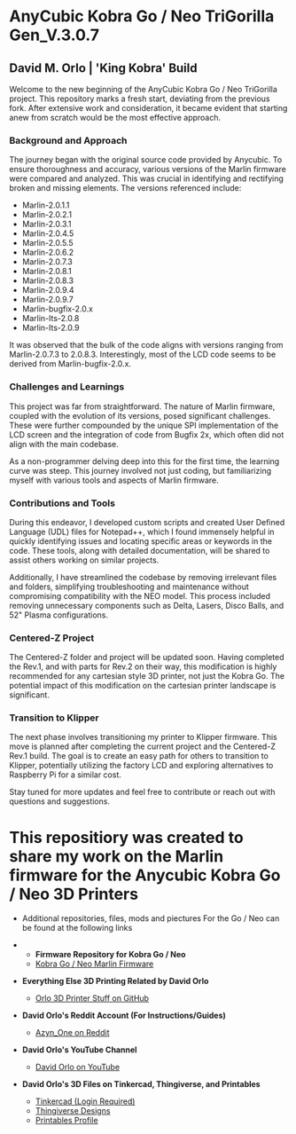 # AnyCubic Kobra Go / Neo TriGorilla Gen_V.3.0.7
## David M. Orlo | 'King Kobra' Build

Welcome to the new beginning of the AnyCubic Kobra Go / Neo TriGorilla project. This repository marks a fresh start, deviating from the previous fork. After extensive work and consideration, it became evident that starting anew from scratch would be the most effective approach.

### Background and Approach

The journey began with the original source code provided by Anycubic. To ensure thoroughness and accuracy, various versions of the Marlin firmware were compared and analyzed. This was crucial in identifying and rectifying broken and missing elements. The versions referenced include:

- Marlin-2.0.1.1
- Marlin-2.0.2.1
- Marlin-2.0.3.1
- Marlin-2.0.4.5
- Marlin-2.0.5.5
- Marlin-2.0.6.2
- Marlin-2.0.7.3
- Marlin-2.0.8.1
- Marlin-2.0.8.3
- Marlin-2.0.9.4
- Marlin-2.0.9.7
- Marlin-bugfix-2.0.x
- Marlin-Its-2.0.8
- Marlin-Its-2.0.9

It was observed that the bulk of the code aligns with versions ranging from Marlin-2.0.7.3 to 2.0.8.3. Interestingly, most of the LCD code seems to be derived from Marlin-bugfix-2.0.x.

### Challenges and Learnings

This project was far from straightforward. The nature of Marlin firmware, coupled with the evolution of its versions, posed significant challenges. These were further compounded by the unique SPI implementation of the LCD screen and the integration of code from Bugfix 2x, which often did not align with the main codebase.

As a non-programmer delving deep into this for the first time, the learning curve was steep. This journey involved not just coding, but familiarizing myself with various tools and aspects of Marlin firmware.

### Contributions and Tools

During this endeavor, I developed custom scripts and created User Defined Language (UDL) files for Notepad++, which I found immensely helpful in quickly identifying issues and locating specific areas or keywords in the code. These tools, along with detailed documentation, will be shared to assist others working on similar projects.

Additionally, I have streamlined the codebase by removing irrelevant files and folders, simplifying troubleshooting and maintenance without compromising compatibility with the NEO model. This process included removing unnecessary components such as Delta, Lasers, Disco Balls, and 52" Plasma configurations.

### Centered-Z Project

The Centered-Z folder and project will be updated soon. Having completed the Rev.1, and with parts for Rev.2 on their way, this modification is highly recommended for any cartesian style 3D printer, not just the Kobra Go. The potential impact of this modification on the cartesian printer landscape is significant.

### Transition to Klipper

The next phase involves transitioning my printer to Klipper firmware. This move is planned after completing the current project and the Centered-Z Rev.1 build. The goal is to create an easy path for others to transition to Klipper, potentially utilizing the factory LCD and exploring alternatives to Raspberry Pi for a similar cost.

Stay tuned for more updates and feel free to contribute or reach out with questions and suggestions.


# **This repositiory was created to share my work on the Marlin firmware for the Anycubic Kobra Go / Neo 3D Printers**
- Additional repositories, files, mods and piectures For the Go / Neo can be found at the following links

- - **Firmware Repository for Kobra Go / Neo**
  - [Kobra Go / Neo Marlin Firmware](https://github.com/OrloDavid/Kobra_Go_Neo_Marlin_Firmware)

- **Everything Else 3D Printing Related by David Orlo**
  - [Orlo 3D Printer Stuff on GitHub](https://github.com/OrloDavid/Orlo_3D_Printer_Stuff)

- **David Orlo's Reddit Account (For Instructions/Guides)**
  - [Azyn_One on Reddit](https://www.reddit.com/user/Azyn_One/submitted/)

- **David Orlo's YouTube Channel**
  - [David Orlo on YouTube](https://www.youtube.com/@DavidMiOo)

- **David Orlo's 3D Files on Tinkercad, Thingiverse, and Printables**
  - [Tinkercad (Login Required)](https://www.tinkercad.com/users/0RxhGZwzXXM-david-m-orlo)
  - [Thingiverse Designs](https://www.thingiverse.com/a_makers_life/designs)
  - [Printables Profile](https://www.printables.com/@DavidmOrlo_1689053)

